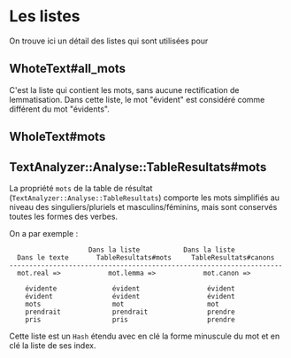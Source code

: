 # Les listes

On trouve ici un détail des listes qui sont utilisées pour

## WhoteText#all_mots

C'est la liste qui contient les mots, sans aucune rectification de lemmatisation. Dans cette liste, le mot "évident" est considéré comme différent du mot "évidents".

## WholeText#mots



## TextAnalyzer::Analyse::TableResultats#mots

La propriété `mots` de la table de résultat (`TextAnalyzer::Analyse::TableResultats`) comporte les mots simplifiés au niveau des singuliers/pluriels et masculins/féminins, mais sont conservés toutes les formes des verbes.

On a par exemple :

                        Dans la liste           Dans la liste
      Dans le texte       TableResultats#mots     TableResultats#canons
    ---------------------------------------------------------------------
      mot.real =>            mot.lemma =>            mot.canon =>

        évidente              évident                 évident
        évident               évident                 évident
        mots                  mot                     mot
        prendrait             prendrait               prendre
        pris                  pris                    prendre


Cette liste est un `Hash` étendu avec en clé la forme minuscule du mot et en clé la liste de ses index.
